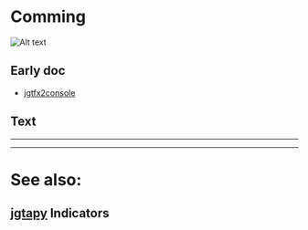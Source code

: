 # Comming

![Alt text](bear.png)

## Early doc

* [jgtfx2console](jgtfx2console.html)


## Text


----

----

# See also:

## [jgtapy](http://jgtapy.jgwill.com/) Indicators

